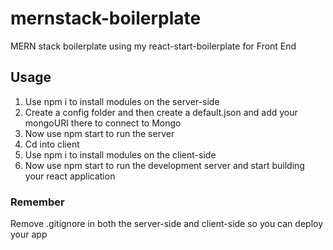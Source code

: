 # mernstack-boilerplate
MERN stack boilerplate using my react-start-boilerplate for Front End
## Usage
1. Use npm i to install modules on the server-side
2. Create a config folder and then create a default.json and add your mongoURI there to connect to Mongo
3. Now use npm start to run the server
4. Cd into client
5. Use npm i to install modules on the client-side
6. Now use npm start to run the development server and start building your react application
### Remember
Remove .gitignore in both the server-side and client-side so you can deploy your app
